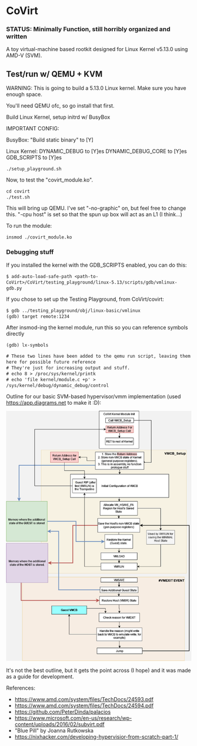 # CoVirt

### STATUS: Minimally Function, still horribly organized and written

A toy virtual-machine based rootkit designed for Linux Kernel v5.13.0 using AMD-V (SVM).

## Test/run w/ QEMU + KVM
WARNING: This is going to build a 5.13.0 Linux kernel. Make sure you have enough space.

You'll need QEMU ofc, so go install that first.

Build Linux Kernel, setup initrd w/ BusyBox

IMPORTANT CONFIG:

BusyBox: 
"Build static binary" to [Y]

Linux Kernel:
DYNAMIC_DEBUG to [Y]es
DYNAMIC_DEBUG_CORE to [Y]es
GDB_SCRIPTS to [Y]es

```
./setup_playground.sh
```

Now, to test the "covirt_module.ko".
```
cd covirt
./test.sh
```

This will bring up QEMU. I've set "-no-graphic" on, but feel free to change this. 
"-cpu host" is set so that the spun up box will act as an L1 (I think...)

To run the module:
```
insmod ./covirt_module.ko
```

### Debugging stuff

If you installed the kernel with the GDB_SCRIPTS enabled, you can do this:
```
$ add-auto-load-safe-path <path-to-CoVirt>/CoVirt/testing_playground/linux-5.13/scripts/gdb/vmlinux-gdb.py
```

If you chose to set up the Testing Playground, from CoVirt/covirt:
```
$ gdb ../testing_playground/obj/linux-basic/vmlinux
(gdb) target remote:1234
```

After insmod-ing the kernel module, run this so you can reference symbols directly
```
(gdb) lx-symbols
```

```
# These two lines have been added to the qemu run script, leaving them here for possible future reference
# They're just for increasing output and stuff.
# echo 8 > /proc/sys/kernel/printk
# echo 'file kernel/module.c +p' > /sys/kernel/debug/dynamic_debug/control
```



Outline for our basic SVM-based hypervisor/vmm implementation (used https://app.diagrams.net to make it :D):

![Alt text](./CoVirt%20Setup%20Diagram.png?raw=true "CoVirt Setup Diagram")

It's not the best outline, but it gets the point across (I hope) and it was made as a guide for development.

References:
- https://www.amd.com/system/files/TechDocs/24593.pdf
- https://www.amd.com/system/files/TechDocs/24594.pdf
- https://github.com/PeterDinda/palacios
- https://www.microsoft.com/en-us/research/wp-content/uploads/2016/02/subvirt.pdf
- "Blue Pill" by Joanna Rutkowska
- https://nixhacker.com/developing-hypervisior-from-scratch-part-1/
